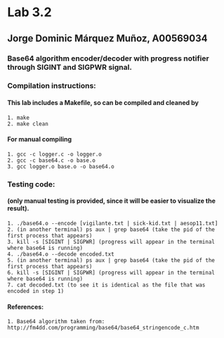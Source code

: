 # Lab 3.2
## Jorge Dominic Márquez Muñoz, A00569034

### Base64 algorithm encoder/decoder with progress notifier through SIGINT and SIGPWR signal.
### Compilation instructions:

#### This lab includes a Makefile, so can be compiled and cleaned by
	1. make
	2. make clean
#### For manual compiling
	1. gcc -c logger.c -o logger.o
	2. gcc -c base64.c -o base.o
	3. gcc logger.o base.o -o base64.o
### Testing code:
#### (only manual testing is provided, since it will be easier to visualize the result).
    1. ./base64.o --encode [vigilante.txt | sick-kid.txt | aesop11.txt]
    2. (in another terminal) ps aux | grep base64 (take the pid of the first process that appears)
    3. kill -s [SIGINT | SIGPWR] (progress will appear in the terminal where base64 is running)
    4. ./base64.o --decode encoded.txt
    5. (in another terminal) ps aux | grep base64 (take the pid of the first process that appears)
    6. kill -s [SIGINT | SIGPWR] (progress will appear in the terminal where base64 is running)
    7. cat decoded.txt (to see it is identical as the file that was encoded in step 1)
#### References:
    1. Base64 algorithm taken from: http://fm4dd.com/programming/base64/base64_stringencode_c.htm
